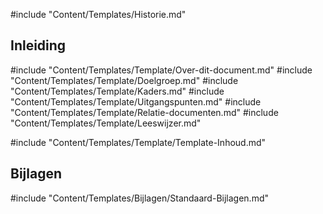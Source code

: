 #include "Content/Templates/Historie.md"

## Inleiding

#include "Content/Templates/Template/Over-dit-document.md"
#include "Content/Templates/Template/Doelgroep.md"
#include "Content/Templates/Template/Kaders.md"
#include "Content/Templates/Template/Uitgangspunten.md"
#include "Content/Templates/Template/Relatie-documenten.md"
#include "Content/Templates/Template/Leeswijzer.md"

#include "Content/Templates/Template/Template-Inhoud.md"

## Bijlagen

#include "Content/Templates/Bijlagen/Standaard-Bijlagen.md"
